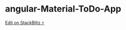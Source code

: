# angular-Material-ToDo-App

[Edit on StackBlitz ⚡️](https://stackblitz.com/edit/angular-ivy-ogdira)